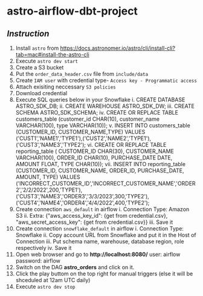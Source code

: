 # astro-airflow-dbt-project

## _Instruction_
1. Install `astro` from https://docs.astronomer.io/astro/cli/install-cli?tab=mac#install-the-astro-cli
2. Execute `astro dev start`
3. Create a S3 bucket
4. Put the `order_data_header.csv` file from `include/data`
5. Create `IAM user` with credential type- `Access key - Programmatic access`
6. Attach exisiting neccessary `S3 policies`
7. Download credential 
8. Execute SQL queries below in your Snowflake
   i. CREATE DATABASE ASTRO_SDK_DB;
   ii. CREATE WAREHOUSE ASTRO_SDK_DW;
   iii. CREATE SCHEMA ASTRO_SDK_SCHEMA;
   iv. CREATE OR REPLACE TABLE customers_table (customer_id CHAR(10), customer_name VARCHAR(100), type VARCHAR(10));
   v. INSERT INTO customers_table (CUSTOMER_ID, CUSTOMER_NAME,TYPE) VALUES ('CUST1','NAME1','TYPE1'),('CUST2','NAME2','TYPE1'),('CUST3','NAME3','TYPE2');
   vi. CREATE OR REPLACE TABLE reporting_table (
    CUSTOMER_ID CHAR(30), CUSTOMER_NAME VARCHAR(100), ORDER_ID CHAR(10), PURCHASE_DATE DATE, AMOUNT FLOAT, TYPE CHAR(10));
    vii. INSERT INTO reporting_table (CUSTOMER_ID, CUSTOMER_NAME, ORDER_ID, PURCHASE_DATE, AMOUNT, TYPE) VALUES
    ('INCORRECT_CUSTOMER_ID','INCORRECT_CUSTOMER_NAME','ORDER2','2/2/2022',200,'TYPE1'),
    ('CUST3','NAME3','ORDER3','3/3/2023',300,'TYPE2'),
    ('CUST4','NAME4','ORDER4','4/4/2022',400,'TYPE2');
9. Create connection `aws_default` in airflow
   i. Connection Type: Amazon S3
   ii. Extra: {"aws_access_key_id": {get from credential.csv}, "aws_secret_access_key": {get from credential.csv}}
   iii. Save it
10. Create connection `snowflake_default` in airflow
   i. Connection Type: Snowflake
   ii. Copy account URL from Snowflake and put it in the Host of Connection
   iii. Put schema name, warehouse, database region, role respectively 
   iv.  Save it
11. Open web browser and go to **http://localhost:8080/**
   user: airflow
   password: airflow
12. Switch on the DAG **astro_orders** and click on it.
13. Click the play buttom on the top right for manual triggers (else it will be shceduled at 12am UTC daily)
14. Execute `astro dev stop`